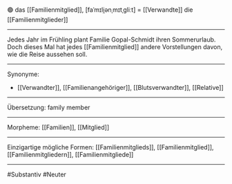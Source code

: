 🟢 das [[Familienmitglied]], [faˈmɪli̯ənˌmɪtˌɡliːt] = [[Verwandte]]
die [[Familienmitglieder]]

---

Jedes Jahr im Frühling plant Familie Gopal-Schmidt ihren Sommerurlaub. Doch dieses Mal hat jedes [[Familienmitglied]] andere Vorstellungen davon, wie die Reise aussehen soll.

---

Synonyme:

- [[Verwandter]], [[Familienangehöriger]], [[Blutsverwandter]], [[Relative]]

---

Übersetzung: family member

---

Morpheme:
[[Familien]], [[Mitglied]]

---

Einzigartige mögliche Formen:
[[Familienmitglieds]], [[Familienmitglied]], [[Familienmitgliedern]], [[Familienmitgliede]]

---

#Substantiv #Neuter
